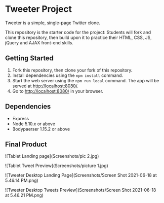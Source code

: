 # Tweeter Project

Tweeter is a simple, single-page Twitter clone.

This repository is the starter code for the project: Students will fork and clone this repository, then build upon it to practice their HTML, CSS, JS, jQuery and AJAX front-end skills.

## Getting Started

1. Fork this repository, then clone your fork of this repository.
2. Install dependencies using the `npm install` command.
3. Start the web server using the `npm run local` command. The app will be served at <http://localhost:8080/>.
4. Go to <http://localhost:8080/> in your browser.

## Dependencies

- Express
- Node 5.10.x or above
- Bodypaerser 1.15.2 or above

## Final Product

![Tablet Landing page](Screenshots/pic 2.jpg)

![Tablet Tweet Preview](Screenshots/picture 1.jpg)

![Tweeter Desktop Landing Page](Screenshots/Screen Shot 2021-06-18 at 5.46.14 PM.png)

![Tweeter Desktop Tweets Preview](Screenshots/Screen Shot 2021-06-18 at 5.46.21 PM.png)


